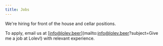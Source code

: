 ```yaml
---
title: Jobs
---
```

We're hiring for front of the house and cellar positions.

To apply, email us at [info@lolev.beer](mailto:info@lolev.beer?subject=Give me a job at Lolev!) with relevant experience.
